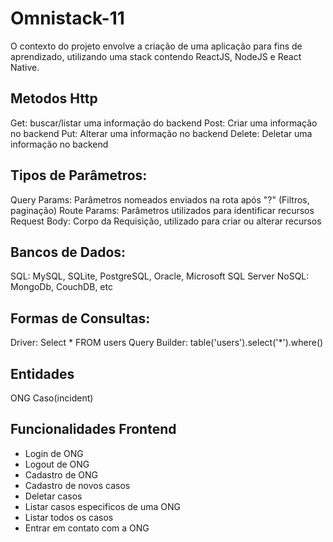 # Omnistack-11
  O contexto do projeto envolve a criação de uma aplicação para fins de aprendizado, utilizando uma stack contendo ReactJS, NodeJS e React Native.

## Metodos Http 
  Get: buscar/listar uma informação do backend
  Post: Criar uma informação no backend
  Put: Alterar uma informação no backend
  Delete: Deletar uma informação no backend

## Tipos de Parâmetros:   
  Query Params: Parâmetros nomeados enviados na rota após "?" (Filtros, paginação)
  Route Params: Parâmetros utilizados para identificar recursos
  Request Body: Corpo da Requisição, utilizado para criar ou alterar recursos

## Bancos de Dados:
  SQL: MySQL, SQLite, PostgreSQL, Oracle, Microsoft SQL Server
  NoSQL: MongoDb, CouchDB, etc

## Formas de Consultas:
  Driver: Select * FROM users
  Query Builder: table('users').select('*').where()

## Entidades
  ONG
  Caso(incident)

## Funcionalidades Frontend
  - Login de ONG
  - Logout de ONG
  - Cadastro de ONG
  - Cadastro de novos casos
  - Deletar casos
  - Listar casos especificos de uma ONG
  - Listar todos os casos
  - Entrar em contato com a ONG